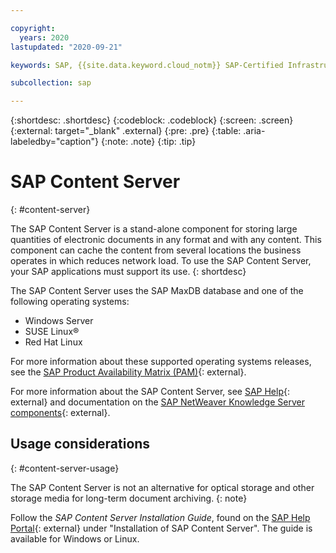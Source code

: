 ```yaml
---

copyright:
  years: 2020
lastupdated: "2020-09-21"

keywords: SAP, {{site.data.keyword.cloud_notm}} SAP-Certified Infrastructure, {{site.data.keyword.ibm_cloud_sap}}, SAP Workloads

subcollection: sap

---
```


{:shortdesc: .shortdesc}
{:codeblock: .codeblock}
{:screen: .screen}
{:external: target="_blank" .external}
{:pre: .pre}
{:table: .aria-labeledby="caption"}
{:note: .note}
{:tip: .tip}

# SAP Content Server
{: #content-server}

The SAP Content Server is a stand-alone component for storing large quantities of electronic documents in any format and with any content. This component can cache the content from several locations the business operates in which reduces network load. To use the SAP Content Server, your SAP applications must support its use.
{: shortdesc}

The SAP Content Server uses the SAP MaxDB database and one of the following operating systems:
* Windows Server
* SUSE Linux&reg;
* Red Hat Linux

For more information about these supported operating systems releases, see the [SAP Product Availability Matrix (PAM)](https://support.sap.com/en/release-upgrade-maintenance.html#section_1969201630){: external}.

For more information about the SAP Content Server, see [SAP Help](https://help.sap.com/viewer/index){: external} and documentation on the [SAP NetWeaver Knowledge Server components](https://help.sap.com/viewer/3ad3ba0715c5422eae08578d4c40328d/latest/en-US/4cff90895b605dc6e10000000a42189c.html){: external}.

## Usage considerations
{: #content-server-usage}

The SAP Content Server is not an alternative for optical storage and other storage media for long-term document archiving.
{: note}

Follow the _SAP Content Server Installation Guide_, found on the [SAP Help Portal](https://help.sap.com/viewer/index){: external} under "Installation of SAP Content Server". The guide is available for Windows or Linux.
